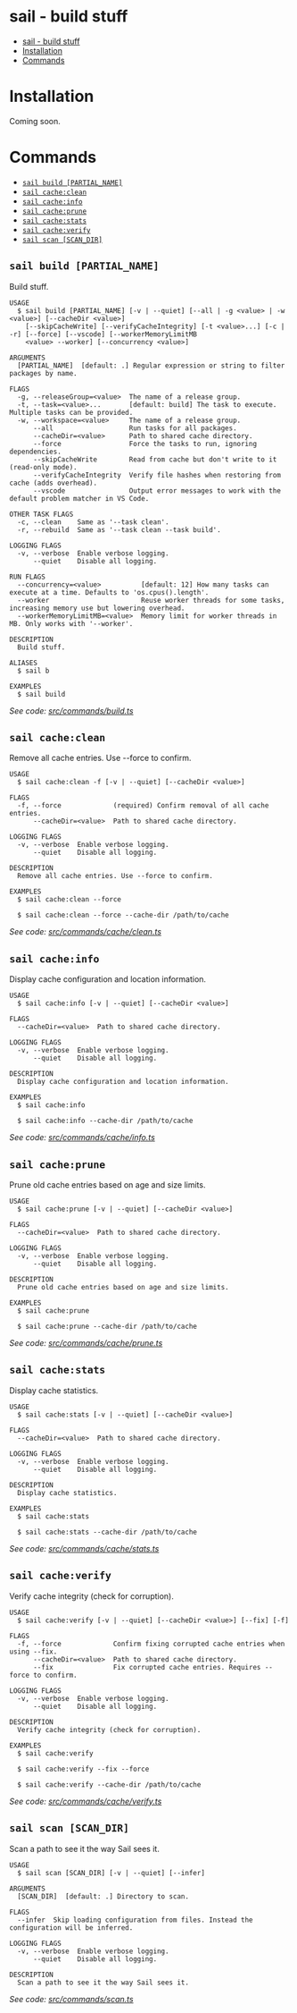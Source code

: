 # sail - build stuff

<!-- toc -->
* [sail - build stuff](#sail---build-stuff)
* [Installation](#installation)
* [Commands](#commands)
<!-- tocstop -->

# Installation

Coming soon.

# Commands

<!-- commands -->
* [`sail build [PARTIAL_NAME]`](#sail-build-partial_name)
* [`sail cache:clean`](#sail-cacheclean)
* [`sail cache:info`](#sail-cacheinfo)
* [`sail cache:prune`](#sail-cacheprune)
* [`sail cache:stats`](#sail-cachestats)
* [`sail cache:verify`](#sail-cacheverify)
* [`sail scan [SCAN_DIR]`](#sail-scan-scan_dir)

## `sail build [PARTIAL_NAME]`

Build stuff.

```
USAGE
  $ sail build [PARTIAL_NAME] [-v | --quiet] [--all | -g <value> | -w <value>] [--cacheDir <value>]
    [--skipCacheWrite] [--verifyCacheIntegrity] [-t <value>...] [-c | -r] [--force] [--vscode] [--workerMemoryLimitMB
    <value> --worker] [--concurrency <value>]

ARGUMENTS
  [PARTIAL_NAME]  [default: .] Regular expression or string to filter packages by name.

FLAGS
  -g, --releaseGroup=<value>  The name of a release group.
  -t, --task=<value>...       [default: build] The task to execute. Multiple tasks can be provided.
  -w, --workspace=<value>     The name of a release group.
      --all                   Run tasks for all packages.
      --cacheDir=<value>      Path to shared cache directory.
      --force                 Force the tasks to run, ignoring dependencies.
      --skipCacheWrite        Read from cache but don't write to it (read-only mode).
      --verifyCacheIntegrity  Verify file hashes when restoring from cache (adds overhead).
      --vscode                Output error messages to work with the default problem matcher in VS Code.

OTHER TASK FLAGS
  -c, --clean    Same as '--task clean'.
  -r, --rebuild  Same as '--task clean --task build'.

LOGGING FLAGS
  -v, --verbose  Enable verbose logging.
      --quiet    Disable all logging.

RUN FLAGS
  --concurrency=<value>          [default: 12] How many tasks can execute at a time. Defaults to 'os.cpus().length'.
  --worker                       Reuse worker threads for some tasks, increasing memory use but lowering overhead.
  --workerMemoryLimitMB=<value>  Memory limit for worker threads in MB. Only works with '--worker'.

DESCRIPTION
  Build stuff.

ALIASES
  $ sail b

EXAMPLES
  $ sail build
```

_See code: [src/commands/build.ts](https://github.com/tylerbutler/tools-monorepo/blob/main/packages/sail/src/commands/build.ts)_

## `sail cache:clean`

Remove all cache entries. Use --force to confirm.

```
USAGE
  $ sail cache:clean -f [-v | --quiet] [--cacheDir <value>]

FLAGS
  -f, --force             (required) Confirm removal of all cache entries.
      --cacheDir=<value>  Path to shared cache directory.

LOGGING FLAGS
  -v, --verbose  Enable verbose logging.
      --quiet    Disable all logging.

DESCRIPTION
  Remove all cache entries. Use --force to confirm.

EXAMPLES
  $ sail cache:clean --force

  $ sail cache:clean --force --cache-dir /path/to/cache
```

_See code: [src/commands/cache/clean.ts](https://github.com/tylerbutler/tools-monorepo/blob/main/packages/sail/src/commands/cache/clean.ts)_

## `sail cache:info`

Display cache configuration and location information.

```
USAGE
  $ sail cache:info [-v | --quiet] [--cacheDir <value>]

FLAGS
  --cacheDir=<value>  Path to shared cache directory.

LOGGING FLAGS
  -v, --verbose  Enable verbose logging.
      --quiet    Disable all logging.

DESCRIPTION
  Display cache configuration and location information.

EXAMPLES
  $ sail cache:info

  $ sail cache:info --cache-dir /path/to/cache
```

_See code: [src/commands/cache/info.ts](https://github.com/tylerbutler/tools-monorepo/blob/main/packages/sail/src/commands/cache/info.ts)_

## `sail cache:prune`

Prune old cache entries based on age and size limits.

```
USAGE
  $ sail cache:prune [-v | --quiet] [--cacheDir <value>]

FLAGS
  --cacheDir=<value>  Path to shared cache directory.

LOGGING FLAGS
  -v, --verbose  Enable verbose logging.
      --quiet    Disable all logging.

DESCRIPTION
  Prune old cache entries based on age and size limits.

EXAMPLES
  $ sail cache:prune

  $ sail cache:prune --cache-dir /path/to/cache
```

_See code: [src/commands/cache/prune.ts](https://github.com/tylerbutler/tools-monorepo/blob/main/packages/sail/src/commands/cache/prune.ts)_

## `sail cache:stats`

Display cache statistics.

```
USAGE
  $ sail cache:stats [-v | --quiet] [--cacheDir <value>]

FLAGS
  --cacheDir=<value>  Path to shared cache directory.

LOGGING FLAGS
  -v, --verbose  Enable verbose logging.
      --quiet    Disable all logging.

DESCRIPTION
  Display cache statistics.

EXAMPLES
  $ sail cache:stats

  $ sail cache:stats --cache-dir /path/to/cache
```

_See code: [src/commands/cache/stats.ts](https://github.com/tylerbutler/tools-monorepo/blob/main/packages/sail/src/commands/cache/stats.ts)_

## `sail cache:verify`

Verify cache integrity (check for corruption).

```
USAGE
  $ sail cache:verify [-v | --quiet] [--cacheDir <value>] [--fix] [-f]

FLAGS
  -f, --force             Confirm fixing corrupted cache entries when using --fix.
      --cacheDir=<value>  Path to shared cache directory.
      --fix               Fix corrupted cache entries. Requires --force to confirm.

LOGGING FLAGS
  -v, --verbose  Enable verbose logging.
      --quiet    Disable all logging.

DESCRIPTION
  Verify cache integrity (check for corruption).

EXAMPLES
  $ sail cache:verify

  $ sail cache:verify --fix --force

  $ sail cache:verify --cache-dir /path/to/cache
```

_See code: [src/commands/cache/verify.ts](https://github.com/tylerbutler/tools-monorepo/blob/main/packages/sail/src/commands/cache/verify.ts)_

## `sail scan [SCAN_DIR]`

Scan a path to see it the way Sail sees it.

```
USAGE
  $ sail scan [SCAN_DIR] [-v | --quiet] [--infer]

ARGUMENTS
  [SCAN_DIR]  [default: .] Directory to scan.

FLAGS
  --infer  Skip loading configuration from files. Instead the configuration will be inferred.

LOGGING FLAGS
  -v, --verbose  Enable verbose logging.
      --quiet    Disable all logging.

DESCRIPTION
  Scan a path to see it the way Sail sees it.
```

_See code: [src/commands/scan.ts](https://github.com/tylerbutler/tools-monorepo/blob/main/packages/sail/src/commands/scan.ts)_
<!-- commandsstop -->
